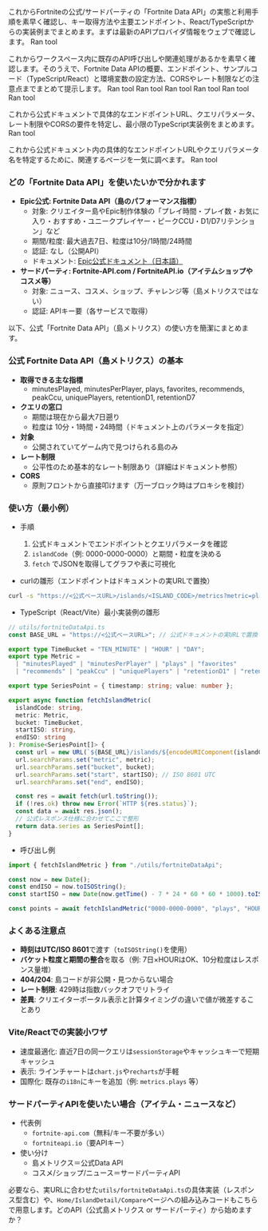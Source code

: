 これからFortniteの公式/サードパーティの「Fortnite Data API」の実態と利用手順を素早く確認し、キー取得方法や主要エンドポイント、React/TypeScriptからの実装例までまとめます。まずは最新のAPIプロバイダ情報をウェブで確認します。
Ran tool

これからワークスペース内に既存のAPI呼び出しや関連処理があるかを素早く確認します。そのうえで、Fortnite Data APIの概要、エンドポイント、サンプルコード（TypeScript/React）と環境変数の設定方法、CORSやレート制限などの注意点までまとめて提示します。
Ran tool
Ran tool
Ran tool
Ran tool
Ran tool
Ran tool

これから公式ドキュメントで具体的なエンドポイントURL、クエリパラメータ、レート制限やCORSの要件を特定し、最小限のTypeScript実装例をまとめます。
Ran tool

これから公式ドキュメント内の具体的なエンドポイントURLやクエリパラメータ名を特定するために、関連するページを一気に調べます。
Ran tool

### どの「Fortnite Data API」を使いたいかで分かれます
- **Epic公式: Fortnite Data API（島のパフォーマンス指標）**
  - 対象: クリエイター島やEpic制作体験の「プレイ時間・プレイ数・お気に入り・おすすめ・ユニークプレイヤー・ピークCCU・D1/D7リテンション」など
  - 期間/粒度: 最大過去7日、粒度は10分/1時間/24時間
  - 認証: なし（公開API）
  - ドキュメント: [Epic公式ドキュメント（日本語）](https://dev.epicgames.com/documentation/ja-jp/fortnite/using-fortnite-data-api-in-fortnite?utm_source=openai)
- **サードパーティ: Fortnite-API.com / FortniteAPI.io（アイテムショップやコスメ等）**
  - 対象: ニュース、コスメ、ショップ、チャレンジ等（島メトリクスではない）
  - 認証: APIキー要（各サービスで取得）

以下、公式「Fortnite Data API」（島メトリクス）の使い方を簡潔にまとめます。

### 公式 Fortnite Data API（島メトリクス）の基本
- **取得できる主な指標**
  - minutesPlayed, minutesPerPlayer, plays, favorites, recommends, peakCcu, uniquePlayers, retentionD1, retentionD7
- **クエリの窓口**
  - 期間は現在から最大7日遡り
  - 粒度は 10分・1時間・24時間（ドキュメント上のパラメータを指定）
- **対象**
  - 公開されていてゲーム内で見つけられる島のみ
- **レート制限**
  - 公平性のため基本的なレート制限あり（詳細はドキュメント参照）
- **CORS**
  - 原則フロントから直接叩けます（万一ブロック時はプロキシを検討）

### 使い方（最小例）
- 手順
  1) 公式ドキュメントでエンドポイントとクエリパラメータを確認  
  2) `islandCode`（例: 0000-0000-0000）と期間・粒度を決める  
  3) `fetch` でJSONを取得してグラフや表に可視化

- curlの雛形（エンドポイントはドキュメントの実URLで置換）
```bash
curl -s "https://<公式ベースURL>/islands/<ISLAND_CODE>/metrics?metric=plays&bucket=HOUR&start=2025-08-04T00:00:00Z&end=2025-08-11T00:00:00Z"
```

- TypeScript（React/Vite）最小実装例の雛形
```ts
// utils/fortniteDataApi.ts
const BASE_URL = "https://<公式ベースURL>"; // 公式ドキュメントの実URLで置換

export type TimeBucket = "TEN_MINUTE" | "HOUR" | "DAY";
export type Metric =
  | "minutesPlayed" | "minutesPerPlayer" | "plays" | "favorites"
  | "recommends" | "peakCcu" | "uniquePlayers" | "retentionD1" | "retentionD7";

export type SeriesPoint = { timestamp: string; value: number };

export async function fetchIslandMetric(
  islandCode: string,
  metric: Metric,
  bucket: TimeBucket,
  startISO: string,
  endISO: string
): Promise<SeriesPoint[]> {
  const url = new URL(`${BASE_URL}/islands/${encodeURIComponent(islandCode)}/metrics`);
  url.searchParams.set("metric", metric);
  url.searchParams.set("bucket", bucket);
  url.searchParams.set("start", startISO); // ISO 8601 UTC
  url.searchParams.set("end", endISO);

  const res = await fetch(url.toString());
  if (!res.ok) throw new Error(`HTTP ${res.status}`);
  const data = await res.json();
  // 公式レスポンス仕様に合わせてここで整形
  return data.series as SeriesPoint[];
}
```

- 呼び出し例
```ts
import { fetchIslandMetric } from "./utils/fortniteDataApi";

const now = new Date();
const endISO = now.toISOString();
const startISO = new Date(now.getTime() - 7 * 24 * 60 * 60 * 1000).toISOString();

const points = await fetchIslandMetric("0000-0000-0000", "plays", "HOUR", startISO, endISO);
```

### よくある注意点
- **時刻はUTC/ISO 8601**で渡す（`toISOString()`を使用）
- **バケット粒度と期間の整合**を取る（例: 7日×HOURはOK、10分粒度はレスポンス量増）
- **404/204**: 島コードが非公開・見つからない場合
- **レート制限**: 429時は指数バックオフでリトライ
- **差異**: クリエイターポータル表示と計算タイミングの違いで値が微差することあり

### Vite/Reactでの実装小ワザ
- 速度最適化: 直近7日の同一クエリは`sessionStorage`やキャッシュキーで短期キャッシュ
- 表示: ラインチャートは`chart.js`や`recharts`が手軽
- 国際化: 既存の`i18n`にキーを追加（例: `metrics.plays` 等）

### サードパーティAPIを使いたい場合（アイテム・ニュースなど）
- 代表例
  - `fortnite-api.com`（無料/キー不要が多い）
  - `fortniteapi.io`（要APIキー）
- 使い分け
  - 島メトリクス＝公式Data API
  - コスメ/ショップ/ニュース＝サードパーティAPI

必要なら、実URLに合わせた`utils/fortniteDataApi.ts`の具体実装（レスポンス型含む）や、`Home/IslandDetail/Compare`ページへの組み込みコードもこちらで用意します。どのAPI（公式島メトリクス or サードパーティ）から始めますか？